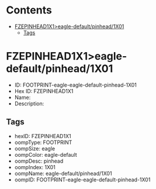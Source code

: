 



Contents
========

* [FZEPINHEAD1X1>eagle-default/pinhead/1X01](#fzepinhead1x1eagle-defaultpinhead1x01)
	* [Tags](#tags)

# FZEPINHEAD1X1>eagle-default/pinhead/1X01

- ID: FOOTPRINT-eagle-eagle-default-pinhead-1X01
- Hex ID: FZEPINHEAD1X1
- Name: 
- Description: 

## Tags

- hexID: FZEPINHEAD1X1
- oompType: FOOTPRINT
- oompSize: eagle
- oompColor: eagle-default
- oompDesc: pinhead
- oompIndex: 1X01
- oompName: eagle-default/pinhead/1X01
- oompID: FOOTPRINT-eagle-eagle-default-pinhead-1X01
